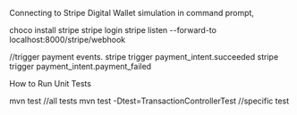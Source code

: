 
Connecting to Stripe Digital Wallet simulation
in command prompt,

choco install stripe
stripe login
stripe listen --forward-to localhost:8000/stripe/webhook

//trigger payment events.
stripe trigger payment_intent.succeeded
stripe trigger payment_intent.payment_failed

How to Run Unit Tests

mvn test //all tests
mvn test -Dtest=TransactionControllerTest  //specific test